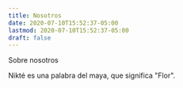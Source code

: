 ```yaml
---
title: Nosotros
date: 2020-07-10T15:52:37-05:00
lastmod: 2020-07-10T15:52:37-05:00
draft: false
---
```


Sobre nosotros

<!--more-->

Nikté es una palabra del maya, que significa "Flor". 
